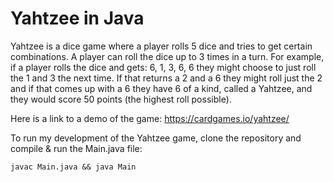 # Yahtzee in Java

Yahtzee is a dice game where a player rolls 5 dice and tries to get certain combinations.  A player can roll the dice up to 3 times in a turn.  For example, if a player rolls the dice and gets: 6, 1, 3, 6, 6 they might choose to just roll the 1 and 3 the next time.  If that returns a 2 and a 6 they might roll just the 2 and if that comes up with a 6 they have 6 of a kind, called a Yahtzee, and they would score 50 points (the highest roll possible).

Here is a link to a demo of the game: https://cardgames.io/yahtzee/

To run my development of the Yahtzee game, clone the repository and compile & run the Main.java file:

```
javac Main.java && java Main

